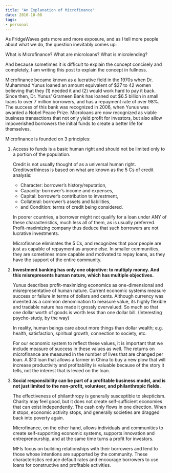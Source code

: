 ```yaml
---
title: "An Explanation of Microfinance"
date: 2010-10-08
tags:
- personal
---
```


As FridgeWaves gets more and more exposure, and as I tell more people about what we do, the question inevitably comes up:

What is Microfinance? What are microloans? What is microlending?

And because sometimes it is difficult to explain the concept concisely and completely, I am writing this post to explain the concept in fullness.

Microfinance became known as a lucrative field in the 1970s when Dr. Muhammad Yunus loaned an amount equivalent of $27 to 42 women believing that they (1) needed it and (2) would work hard to pay it back. Since then, Dr. Yunus’ Grameen Bank has loaned out $6.5 billion in small loans to over 7 million borrowers, and has a repayment rate of over 98%. The success of this bank was recognized in 2006, when Yunus was awarded a Nobel Peace Prize. Microloans are now recognized as viable business transactions that not only yield profit for investors, but also allow impoverished borrowers the initial funds to create a better life for themselves.

Microfinance is founded on 3 principles:

1. Access to funds is a basic human right and should not be limited only to a portion of the population.

    Credit is not usually thought of as a universal human right. Creditworthiness is based on what are known as the 5 Cs of credit analysis:

    - Character: borrower’s history/reputation,
    - Capacity: borrower’s income and expenses,
    - Capital: borrower’s contribution to investment,
    - Collateral: borrower’s assets and liabilities,
    - and Condition: terms of credit being considered.

    In poorer countries, a borrower might not qualify for a loan under ANY of these characteristics, much less all of them, as is usually preferred. Profit-maximizing company thus deduce that such borrowers are not lucrative investments.

    Microfinance eliminates the 5 Cs, and recognizes that poor people are just as capable of repayment as anyone else. In smaller communities, they are sometimes more capable and motivated to repay loans, as they have the support of the entire community.

1. **Investment banking has only one objective: to multiply money. And this misrepresents human nature, which has multiple objectives.**

    Yunus describes profit-maximizing economics as one-dimensional and misrepresentative of human nature. Current economic systems measure success or failure in terms of dollars and cents. Although currency was invented as a common denomination to measure value, its highly flexible and tradable nature has made it grossly overvalued. So much so that one dollar worth of goods is worth less than one dollar bill. (Interesting psycho-study, by the way)

    In reality, human beings care about more things than dollar wealth; e.g. health, satisfaction, spiritual growth, connection to society, etc.

    For our economic system to reflect these values, it is important that we include measure of success in these values as well. The returns on microfinance are measured in the number of lives that are changed per loan. A $10 loan that allows a farmer in China to buy a new plow that will increase productivity and profitability is valuable because of the story it tells, not the interest that is levied on the loan.

1. **Social responsibility can be part of a profitable business model, and is not just limited to the non-profit, volunteer, and philanthropic fields.**

    The effectiveness of philanthropy is generally susceptible to skepticism. Charity may feel good, but it does not create self-sufficient economies that can exist independently. The cash only flows in one direction. When it stops, economic activity stops, and generally societies are dragged back into poverty again.

    Microfinance, on the other hand, allows individuals and communities to create self-supporting economic systems, supports innovation and entrepreneurship, and at the same time turns a profit for investors.

    MFIs focus on building relationships with their borrowers and lend to those whose intentions are supported by the community. These characteristics reduce default rates and encourage borrowers to use loans for constructive and profitable activities.
